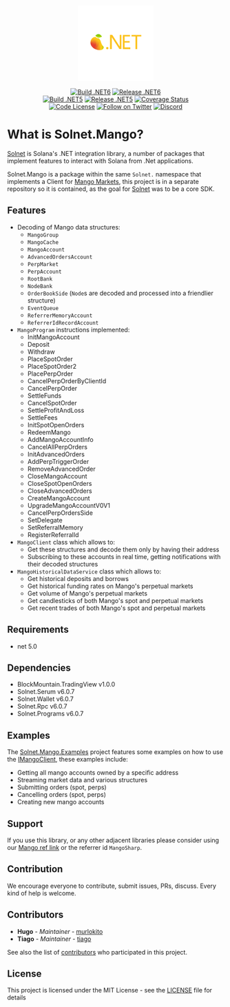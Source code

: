 <p align="center">
    <img src="assets/icon.png" margin="auto" height="175"/>
</p>
<p align="center">
    <a href="https://github.com/bmresearch/Solnet.Mango/actions/workflows/dotnet.yml">
        <img src="https://github.com/bmresearch/Solnet.Mango/actions/workflows/dotnet.yml/badge.svg"
            alt="Build .NET6" ></a>
    <a href="https://github.com/bmresearch/Solnet.Mango/actions/workflows/publish.yml">
       <img src="https://github.com/bmresearch/Solnet.Mango/actions/workflows/publish.yml/badge.svg" 
            alt="Release .NET6"></a>
<br/>
    <a href="https://github.com/bmresearch/Solnet.Mango/actions/workflows/dotnet.yml">
        <img src="https://github.com/bmresearch/Solnet.Mango/actions/workflows/dotnet.yml/badge.svg?branch=net5"
            alt="Build .NET5" ></a>
    <a href="https://github.com/bmresearch/Solnet.Mango/actions/workflows/publish.yml">
       <img src="https://github.com/bmresearch/Solnet.Mango/actions/workflows/publish.yml/badge.svg?branch=net5" 
            alt="Release .NET5"></a>
    <a href="https://coveralls.io/github/bmresearch/Solnet.Mango?branch=master">
        <img src="https://coveralls.io/repos/github/bmresearch/Solnet.Mango/badge.svg?branch=master" 
            alt="Coverage Status" ></a>
<br/>
    <a href="">
        <img src="https://img.shields.io/github/license/bmresearch/Solnet.Mango?style=flat-square"
            alt="Code License"></a>
    <a href="https://twitter.com/intent/follow?screen_name=blockmountainio">
        <img src="https://img.shields.io/twitter/follow/blockmountainio?style=flat-square&logo=twitter"
            alt="Follow on Twitter"></a>
    <a href="https://discord.gg/YHMbpuS3Tx">
       <img alt="Discord" src="https://img.shields.io/discord/849407317761064961?style=flat-square"
            alt="Join the discussion!"></a>
</p>

# What is Solnet.Mango?

[Solnet](https://github.com/bmresearch/Solnet) is Solana's .NET integration library, a number of packages that implement features to interact with
Solana from .Net applications.

Solnet.Mango is a package within the same `Solnet.` namespace that implements a Client for [Mango Markets](https://mango.markets/), this project is in a
separate repository so it is contained, as the goal for [Solnet](https://github.com/bmresearch/Solnet) was to be a core SDK.

## Features

- Decoding of Mango data structures:
    - `MangoGroup`
    - `MangoCache`
    - `MangoAccount`
    - `AdvancedOrdersAccount`
    - `PerpMarket`
    - `PerpAccount`
    - `RootBank`
    - `NodeBank`
    - `OrderBookSide` (`Node`s are decoded and processed into a friendlier structure)
    - `EventQueue`
    - `ReferrerMemoryAccount`
    - `ReferrerIdRecordAccount`
- `MangoProgram` instructions implemented:
  - InitMangoAccount
  - Deposit
  - Withdraw
  - PlaceSpotOrder
  - PlaceSpotOrder2
  - PlacePerpOrder
  - CancelPerpOrderByClientId
  - CancelPerpOrder
  - SettleFunds
  - CancelSpotOrder
  - SettleProfitAndLoss
  - SettleFees
  - InitSpotOpenOrders
  - RedeemMango
  - AddMangoAccountInfo
  - CancelAllPerpOrders
  - InitAdvancedOrders
  - AddPerpTriggerOrder
  - RemoveAdvancedOrder
  - CloseMangoAccount
  - CloseSpotOpenOrders
  - CloseAdvancedOrders
  - CreateMangoAccount
  - UpgradeMangoAccountV0V1
  - CancelPerpOrdersSide
  - SetDelegate
  - SetReferralMemory
  - RegisterReferralId
- `MangoClient` class which allows to:
    - Get these structures and decode them only by having their address
    - Subscribing to these accounts in real time, getting notifications with their decoded structures
- `MangoHistoricalDataService` class which allows to:
  - Get historical deposits and borrows
  - Get historical funding rates on Mango's perpetual markets
  - Get volume of Mango's perpetual markets
  - Get candlesticks of both Mango's spot and perpetual markets
  - Get recent trades of both Mango's spot and perpetual markets

## Requirements
- net 5.0

## Dependencies
- BlockMountain.TradingView v1.0.0
- Solnet.Serum v6.0.7
- Solnet.Wallet v6.0.7
- Solnet.Rpc v6.0.7
- Solnet.Programs v6.0.7

## Examples

The [Solnet.Mango.Examples](https://github.com/bmresearch/Solnet.Mango/tree/master/Solnet.Mango.Examples) project features some examples on how to use the [IMangoClient](https://github.com/bmresearch/Solnet.Mango/tree/master/Solnet.Mango/IMangoClient.cs), these examples include:
- Getting all mango accounts owned by a specific address
- Streaming market data and various structures
- Submitting orders (spot, perps)
- Cancelling orders (spot, perps)
- Creating new mango accounts

## Support

If you use this library, or any other adjacent libraries please consider using our [Mango ref link](https://trade.mango.markets/?ref=MangoSharp) or the referrer id `MangoSharp`.

## Contribution

We encourage everyone to contribute, submit issues, PRs, discuss. Every kind of help is welcome.

## Contributors

* **Hugo** - *Maintainer* - [murlokito](https://github.com/murlokito)
* **Tiago** - *Maintainer* - [tiago](https://github.com/tiago18c)

See also the list of [contributors](https://github.com/bmresearch/Solnet.Serum/contributors) who participated in this project.

## License

This project is licensed under the MIT License - see the [LICENSE](https://github.com/bmresearch/Solnet.Serum/blob/master/LICENSE) file for details
